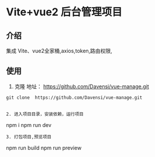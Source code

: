 # Vite+vue2 后台管理项目
## 介绍
集成 Vite、vue2全家桶,axios,token,路由权限,
## 使用

1. 克隆
地址： https://github.com/Davensi/vue-manage.git
```
git clone  https://github.com/Davensi/vue-manage.git
 

2. 进入项目目录，安装依赖，运行项目
```
npm i 
npm run dev
```
3. 打包项目,预览项目
```
npm run build
npm run preview
```